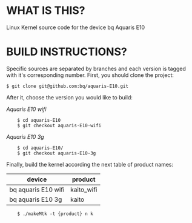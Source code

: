 WHAT IS THIS?
=============

Linux Kernel source code for the device bq Aquaris E10

BUILD INSTRUCTIONS?
===================

Specific sources are separated by branches and each version is tagged with it's corresponding number. First, you should
clone the project:

	$ git clone git@github.com:bq/aquaris-E10.git

After it, choose the version you would like to build:

*Aquaris E10 wifi*

        $ cd aquaris-E10
        $ git checkout aquaris-E10-wifi

*Aquaris E10 3g*

        $ cd aquaris-E10/
        $ git checkout aquaris-E10-3g


Finally, build the kernel according the next table of product names:

| device                                                                                | product                                                               |
| --------------------------|-------------------------|
| bq aquaris E10 wifi                              | kaito_wifi                                      |
| bq aquaris E10 3g      | kaito                     |

        $ ./makeMtk -t {product} n k
